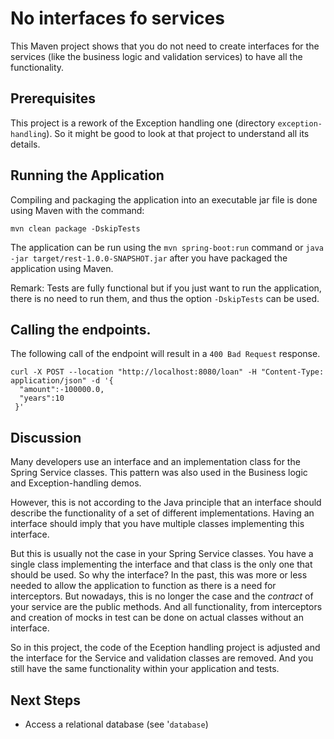 # No interfaces fo services

This Maven project shows that you do not need to create interfaces for the services (like the business logic and validation services) to have all the functionality.

## Prerequisites

This project is a rework of the Exception handling one (directory `exception-handling`). So it might be good to look at that project to understand all its details.

## Running the Application

Compiling and packaging the application into an executable jar file is done using Maven with the command:

    mvn clean package -DskipTests

The application can be run using the `mvn spring-boot:run` command or `java -jar target/rest-1.0.0-SNAPSHOT.jar` after you have packaged the application using Maven.

Remark: Tests are fully functional but if you just want to run the application, there is no need to run them, and thus the option
`-DskipTests` can be used.

## Calling the endpoints.

The following call of the endpoint will result in a `400 Bad Request` response.

    curl -X POST --location "http://localhost:8080/loan" -H "Content-Type: application/json" -d '{
      "amount":-100000.0,
      "years":10
     }'

## Discussion

Many developers use an interface and an implementation class for the Spring Service classes.  This pattern was also used in the Business logic and Exception-handling demos.

However, this is not according to the Java principle that an interface should describe the functionality of a set of different implementations. Having an interface should imply that you have multiple classes implementing this interface.

But this is usually not the case in your Spring Service classes.  You have a single class implementing the interface and that class is the only one that should be used. So why the interface?  In the past, this was more or less needed to allow the application to function as there is a need for interceptors. But nowadays, this is no longer the case and the _contract_ of your service are the public methods. And all functionality, from interceptors and creation of mocks in test can be done on actual classes without an interface.

So in this project, the code of the Eception handling project is adjusted and the interface for the Service and validation classes are removed.
And you still have the same functionality within your application and tests.

## Next Steps

- Access a relational database (see '`database`)